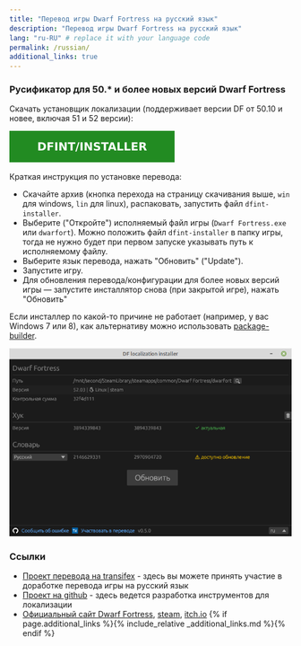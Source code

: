 ```yaml
---
title: "Перевод игры Dwarf Fortress на русский язык"
description: "Перевод игры Dwarf Fortress на русский язык"
lang: "ru-RU" # replace it with your language code
permalink: /russian/
additional_links: true
---
```


### Русификатор для 50.* и более новых версий Dwarf Fortress

Скачать установщик локализации (поддерживает версии DF от 50.10 и новее, включая 51 и 52 версии):

[![dfint/installer](/assets/img/download-button.svg)](https://github.com/dfint/installer/releases/latest)

Краткая инструкция по установке перевода:

- Скачайте архив (кнопка перехода на страницу скачивания выше, `win` для windows, `lin` для linux), распаковать, запустить файл `dfint-installer`.
- Выберите ("Откройте") исполняемый файл игры (`Dwarf Fortress.exe` или `dwarfort`). Можно положить файл `dfint-installer` в папку игры, тогда не нужно будет при первом запуске указывать путь к исполняемому файлу.
- Выберите язык перевода, нажать "Обновить" ("Update").
- Запустите игру.
- Для обновления перевода/конфигурации для более новых версий игры — запустите инсталлятор снова (при закрытой игре), нажать "Обновить"

Если инсталлер по какой-то причине не работает (например, у вас Windows 7 или 8), как альтернативу можно использовать [package-builder](https://dfint-package-build.streamlit.app).

![screenshot](screenshot.png)

### Ссылки

- [Проект перевода на transifex](https://app.transifex.com/dwarf-fortress-translation/dwarf-fortress-steam) - здесь вы можете принять участие в доработке перевода игры на русский язык
- [Проект на github](https://github.com/dfint) - здесь ведется разработка инструментов для локализации
- [Официальный сайт Dwarf Fortress](https://bay12games.com/dwarves/), [steam](https://store.steampowered.com/app/975370/Dwarf_Fortress/), [itch.io](https://kitfoxgames.itch.io/dwarf-fortress)
{% if page.additional_links %}{% include_relative _additional_links.md %}{% endif %}
